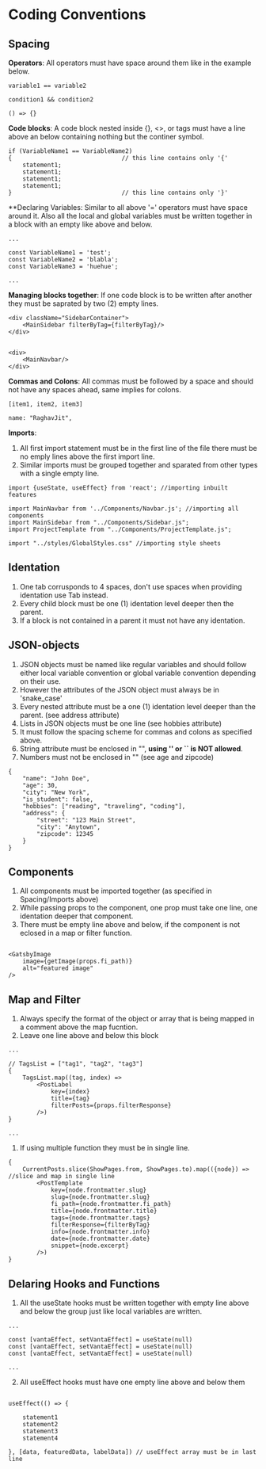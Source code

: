 # Coding Conventions


## Spacing

**Operators**: All operators must have space around them like in the example below.
```
variable1 == variable2

condition1 && condition2

() => {}
```

**Code blocks**: A code block nested inside {}, <>, or tags must have a line above an below containing nothing but the continer symbol.
```
if (VariableName1 == VariableName2)
{                               // this line contains only '{'
    statement1;
    statement1;
    statement1;
    statement1;
}                               // this line contains only '}'
```

**Declaring Variables: Similar to all above '=' operators must have space around it. Also all the local and global variables must be written together in a block with an empty like above and below.
```
...

const VariableName1 = 'test';
const VariableName2 = 'blabla';
const VariableName3 = 'huehue';

...
```

**Managing blocks together**: If one code block is to be written after another they must be saprated by two (2) empty lines.
```
<div className="SidebarContainer">
    <MainSidebar filterByTag={filterByTag}/> 
</div>


<div>
    <MainNavbar/>
</div>
```

**Commas and Colons**: All commas must be followed by a space and should not have any spaces ahead, same implies for colons.
```
[item1, item2, item3]

name: "RaghavJit",
```

**Imports**: 
1. All first import statement must be in the first line of the file there must be no emply lines above the first import line. 
1. Similar imports must be grouped together and sparated from other types with a single empty line.
```
import {useState, useEffect} from 'react'; //importing inbuilt features

import MainNavbar from '../Components/Navbar.js'; //importing all components
import MainSidebar from "../Components/Sidebar.js";
import ProjectTemplate from "../Components/ProjectTemplate.js";

import "../styles/GlobalStyles.css" //importing style sheets
```


## Identation

1. One tab corrusponds to 4 spaces, don't use spaces when providing identation use Tab instead.
2. Every child block must be one (1) identation level deeper then the parent.
3. If a block is not contained in a parent it must not have any identation.


## JSON-objects

1. JSON objects must be named like regular variables and should follow either local variable convention or global variable convention depending on their use. 
1. However the attributes of the JSON object must always be in 'snake_case'
1. Every nested attribute must be a one (1) identation level deeper than the parent. (see address attribute)
1. Lists in JSON objects must be one line (see hobbies attribute)
1. It must follow the spacing scheme for commas and colons as specified above.
1. String attribute must be enclosed in "", **using '' or `` is NOT allowed**.
1. Numbers must not be enclosed in "" (see age and zipcode)
```
{
    "name": "John Doe",
    "age": 30,
    "city": "New York",
    "is_student": false,
    "hobbies": ["reading", "traveling", "coding"],
    "address": {
        "street": "123 Main Street",
        "city": "Anytown",
        "zipcode": 12345
    }
}
```


## Components

1. All components must be imported together (as specified in Spacing/Imports above)
1. While passing props to the component, one prop must take one line, one identation deeper that component.
1. There must be empty line above and below, if the component is not eclosed in a map or filter function.
```

<GatsbyImage 
    image={getImage(props.fi_path)} 
    alt="featured image"
/> 

```


## Map and Filter

1. Always specify the format of the object or array that is being mapped in a comment above the map fucntion.
1. Leave one line above and below this block
```
...

// TagsList = ["tag1", "tag2", "tag3"]
{
    TagsList.map((tag, index) => 
        <PostLabel 
            key={index} 
            title={tag} 
            filterPosts={props.filterResponse}
        />)
}

...
```
1. If using multiple function they must be in single line.
```
{
    CurrentPosts.slice(ShowPages.from, ShowPages.to).map(({node}) =>  //slice and map in single line
        <PostTemplate 
            key={node.frontmatter.slug} 
            slug={node.frontmatter.slug} 
            fi_path={node.frontmatter.fi_path} 
            title={node.frontmatter.title} 
            tags={node.frontmatter.tags} 
            filterResponse={filterByTag} 
            info={node.frontmatter.info}
            date={node.frontmatter.date} 
            snippet={node.excerpt}
        />)
}  
```


## Delaring Hooks and Functions

1. All the useState hooks must be written together with empty line above and below the group just like local variables are written.
```
...

const [vantaEffect, setVantaEffect] = useState(null) 
const [vantaEffect, setVantaEffect] = useState(null) 
const [vantaEffect, setVantaEffect] = useState(null) 

...
```
2. All useEffect hooks must have one empty line above and below them
```

useEffect(() => {
    
    statement1
    statement2
    statement3
    statement4

}, [data, featuredData, labelData]) // useEffect array must be in last line
```
